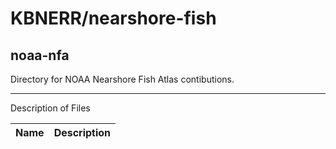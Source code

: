 # KBNERR/nearshore-fish
## noaa-nfa
Directory for NOAA Nearshore Fish Atlas contibutions.

***
Description of Files

Name                                    | Description
----------------------------------------|--------------------------------

